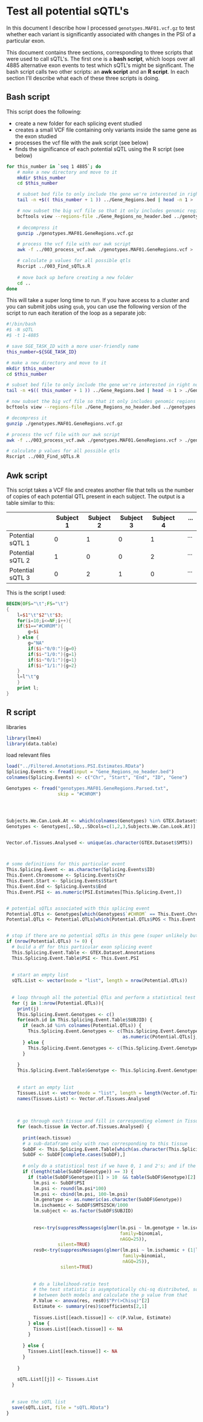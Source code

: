 # Test all potential sQTL's

In this document I describe how I processed `genotypes.MAF01.vcf.gz` to test whether each variant is significantly associated with changes in the PSI of a particular exon.

This document contains three sections, corresponding to three scripts that were used to call sQTL's. The first one is a **bash script**, which loops over all 4885 alternative exon events to test which sQTL's might be significant. The bash script calls two other scripts: an **awk script** and an **R script**. In each section I'll describe what each of these three scripts is doing.

## Bash script

This script does the following:

* create a new folder for each splicing event studied
* creates a small VCF file containing only variants inside the same gene as the exon studied
* processes the vcf file with the awk script (see below)
* finds the significance of each potential sQTL using the R script (see below)


```bash
for this_number in `seq 1 4885`; do
	# make a new directory and move to it
	mkdir $this_number
	cd $this_number

	# subset bed file to only include the gene we're interested in right now
	tail -n +$(( this_number + 1 )) ../Gene_Regions.bed | head -n 1 > ./Gene_Regions_no_header.bed

	# now subset the big vcf file so that it only includes genomic regions inside the gene of interest
	bcftools view --regions-file ./Gene_Regions_no_header.bed ../genotypes.MAF01.vcf.gz -O z -o ./genotypes.MAF01.GeneRegions.vcf.gz
	
	# decompress it
	gunzip ./genotypes.MAF01.GeneRegions.vcf.gz

	# process the vcf file with our awk script
	awk -f ../003_process_vcf.awk ./genotypes.MAF01.GeneRegions.vcf > ./genotypes.MAF01.GeneRegions.Parsed.txt

	# calculate p values for all possible qtls
	Rscript ../003_Find_sQTLs.R
	
	# move back up before creating a new folder
	cd ..
done
```

This will take a super long time to run. If you have access to a cluster and you can submit jobs using `qsub`, you can use the following version of the script to run each iteration of the loop as a separate job:

```bash
#!/bin/bash
#$ -N sQTL
#$ -t 1-4885

# save SGE_TASK_ID with a more user-friendly name
this_number=${SGE_TASK_ID}

# make a new directory and move to it
mkdir $this_number
cd $this_number

# subset bed file to only include the gene we're interested in right now
tail -n +$(( this_number + 1 )) ../Gene_Regions.bed | head -n 1 > ./Gene_Regions_no_header.bed

# now subset the big vcf file so that it only includes genomic regions inside the gene of interest
bcftools view --regions-file ./Gene_Regions_no_header.bed ../genotypes.MAF01.vcf.gz -O z -o ./genotypes.MAF01.GeneRegions.vcf.gz

# decompress it
gunzip ./genotypes.MAF01.GeneRegions.vcf.gz

# process the vcf file with our awk script
awk -f ../003_process_vcf.awk ./genotypes.MAF01.GeneRegions.vcf > ./genotypes.MAF01.GeneRegions.Parsed.txt

# calculate p values for all possible qtls
Rscript ../003_Find_sQTLs.R 

```

## Awk script

This script takes a VCF file and creates another file that tells us the number of copies of each potential QTL present in each subject. The output is a table similar to this:

|                  | Subject 1 | Subject 2 | Subject 3 | Subject 4 | &nbsp;&nbsp; ... &nbsp;&nbsp; |
|------------------|-----------|-----------|-----------|-----------|-------------------------------|
| Potential sQTL 1 | 0         | 1         | 0         | 1         | &nbsp;&nbsp; ... &nbsp;&nbsp; |
| Potential sQTL 2 | 1         | 0         | 0         | 2         | &nbsp;&nbsp; ... &nbsp;&nbsp; |
| Potential sQTL 3 | 0         | 2         | 1         | 0         | &nbsp;&nbsp; ... &nbsp;&nbsp; |

This is the script I used:

```awk
BEGIN{OFS="\t";FS="\t"}
{
    l=$1"\t"$2"\t"$3;
    for(i=10;i<=NF;i++){
    if($1=="#CHROM"){
        g=$i
    } else {
        g="NA"
        if($i~"0/0:"){g=0}
        if($i~"1/0:"){g=1}
        if($i~"0/1:"){g=1}
        if($i~"1/1:"){g=2}
    }
    l=l"\t"g
    }
    print l;
}
```

## R script

libraries

```r
library(lme4)
library(data.table)
```

load relevant files

```r
load("../Filtered.Annotations.PSI.Estimates.RData")
Splicing.Events <- fread(input = "Gene_Regions_no_header.bed")
colnames(Splicing.Events) <- c("Chr", "Start", "End", "ID", "Gene")

Genotypes <- fread("genotypes.MAF01.GeneRegions.Parsed.txt",
                   skip = "#CHROM")




Subjects.We.Can.Look.At <- which(colnames(Genotypes) %in% GTEX.Dataset$SUBJID)
Genotypes <- Genotypes[,.SD,,.SDcols=c(1,2,3,Subjects.We.Can.Look.At)]


Vector.of.Tissues.Analysed <- unique(as.character(GTEX.Dataset$SMTS))



# some definitions for this particular event
This.Splicing.Event <- as.character(Splicing.Events$ID)
This.Event.Chromosome <- Splicing.Events$Chr
This.Event.Start <- Splicing.Events$Start
This.Event.End <- Splicing.Events$End
This.Event.PSI <- as.numeric(PSI.Estimates[This.Splicing.Event,])


# potential sQTLs associated with this splicing event
Potential.QTLs <- Genotypes[which(Genotypes$`#CHROM` == This.Event.Chromosome),]
Potential.QTLs <- Potential.QTLs[which(Potential.QTLs$POS < This.Event.End & Potential.QTLs$POS >= This.Event.Start), ]


```





```r

# stop if there are no potential sQTLs in this gene (super unlikely but just in case...)
if (nrow(Potential.QTLs) != 0) {
  # build a df for this particular exon splicing event
  This.Splicing.Event.Table <- GTEX.Dataset.Annotations
  This.Splicing.Event.Table$PSI <- This.Event.PSI
  
  
  # start an empty list
  sQTL.List <- vector(mode = "list", length = nrow(Potential.QTLs))
  
  
  # loop through all the potential QTLs and perform a statistical test if appropriate
  for (j in 1:nrow(Potential.QTLs)){
    print(j)
    This.Splicing.Event.Genotypes <- c()
    for(each.id in This.Splicing.Event.Table$SUBJID) {
      if (each.id %in% colnames(Potential.QTLs)) {
        This.Splicing.Event.Genotypes <- c(This.Splicing.Event.Genotypes,
                                           as.numeric(Potential.QTLs[j,each.id,with=FALSE]))
      } else {
        This.Splicing.Event.Genotypes <- c(This.Splicing.Event.Genotypes, NA)
      }
      
    }
    This.Splicing.Event.Table$Genotype <- This.Splicing.Event.Genotypes
    
    
    # start an empty list
    Tissues.List <- vector(mode = "list", length = length(Vector.of.Tissues.Analysed))
    names(Tissues.List) <- Vector.of.Tissues.Analysed
    
    
    
    # go through each tissue and fill in corresponding element in Tissues.List
    for (each.tissue in Vector.of.Tissues.Analysed) {
      
      print(each.tissue)
      # a sub-dataframe only with rows corresponding to this tissue
      SubDF <- This.Splicing.Event.Table[which(as.character(This.Splicing.Event.Table$SMTS) == each.tissue),]
      SubDF <- SubDF[complete.cases(SubDF),]
      
      # only do a statistical test if we have 0, 1 and 2's; and if the no. of 2's is > 10
      if (length(table(SubDF$Genotype)) == 3) {
        if (table(SubDF$Genotype)[1] > 10  && table(SubDF$Genotype)[2] > 10  && table(SubDF$Genotype)[3] > 10 ){
          lm.psi <- SubDF$PSI
          lm.psi <- round(lm.psi*100)
          lm.psi <- cbind(lm.psi, 100-lm.psi)
          lm.genotype <- as.numeric(as.character(SubDF$Genotype))
          lm.ischaemic <- SubDF$SMTSISCH/1000
          lm.subject <- as.factor(SubDF$SUBJID)
          
          
          res<-try(suppressMessages(glmer(lm.psi ~ lm.genotype + lm.ischaemic + (1|lm.subject),
                                          family=binomial,
                                          nAGQ=25)),
                   silent=TRUE)
          res0<-try(suppressMessages(glmer(lm.psi ~ lm.ischaemic + (1|lm.subject),
                                           family=binomial,
                                           nAGQ=25)),
                    silent=TRUE)
          
          
          # do a likelihood-ratio test
          # the test statistic is asymptotically chi-sq distributed, so I'll take the chi-sq statistic
          # between both models and calculate the p value from that
          P.Value <- anova(res, res0)$"Pr(>Chisq)"[2]
          Estimate <- summary(res)$coefficients[2,1]
          
          Tissues.List[[each.tissue]] <- c(P.Value, Estimate)
        } else {
          Tissues.List[[each.tissue]] <- NA
        }
        
      } else {
        Tissues.List[[each.tissue]] <- NA
      }
      
    }
    
    sQTL.List[[j]] <- Tissues.List
  }
  
  
  # save the sQTL list
  save(sQTL.List, file = "sQTL.RData")
}



```
